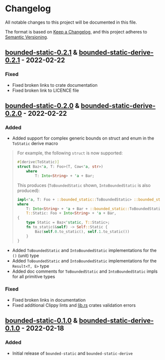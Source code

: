 # Changelog

All notable changes to this project will be documented in this file.

The format is based on [Keep a Changelog](https://keepachangelog.com/en/1.0.0/), and this project adheres
to [Semantic Versioning](https://semver.org/spec/v2.0.0.html).

## [bounded-static-0.2.1] & [bounded-static-derive-0.2.1] - 2022-02-22

### Fixed

- Fixed broken links to crate documentation
- Fixed broken link to LICENCE file

## [bounded-static-0.2.0] & [bounded-static-derive-0.2.0] - 2022-02-22

### Added

- Added support for complex generic bounds on struct and enum in the `ToStatic` derive macro

> For example, the following `struct` is now supported:
>
> ```rust
> #[derive(ToStatic)]
> struct Baz<'a, T: Foo>(T, Cow<'a, str>)
>     where
>         T: Into<String> + 'a + Bar;
> ```
>
> This produces (`ToBoundedStatic` shown, `IntoBoundedStatic` is also produced):
>
> ```rust
> impl<'a, T: Foo + ::bounded_static::ToBoundedStatic> ::bounded_static::ToBoundedStatic for Baz<'a, T>
> where
>     T: Into<String> + 'a + Bar + ::bounded_static::ToBoundedStatic,
>     T::Static: Foo + Into<String> + 'a + Bar,
> {
>     type Static = Baz<'static, T::Static>;
>     fn to_static(&self) -> Self::Static {
>         Baz(self.0.to_static(), self.1.to_static())
>     }
> }
> ```

- Added `ToBoundedStatic` and `IntoBoundedStatic` implementations for the `()` (unit) type 
- Added `ToBoundedStatic` and `IntoBoundedStatic` implementations for the `Result<T, E>` type
- Added doc comments for `ToBoundedStatic` and `IntoBoundedStatic` impls for all primitive types

### Fixed

- Fixed broken links in documentation
- Fixed additional Clippy lints and [lib.rs](https://lib.rs) crates validation errors

## [bounded-static-0.1.0] & [bounded-static-derive-0.1.0] - 2022-02-18

### Added

- Initial release of `bounded-static` and `bounded-static-derive`

[bounded-static-0.2.1]: https://github.com/fujiapple852/bounded_static/compare/bounded-static-0.2.0...bounded-static-0.2.1
[bounded-static-derive-0.2.1]: https://github.com/fujiapple852/bounded_static/compare/bounded-static-0.2.0...bounded-static-derive-0.2.1

[bounded-static-0.2.0]: https://github.com/fujiapple852/bounded_static/compare/bounded-static-0.1.0...bounded-static-0.2.0
[bounded-static-derive-0.2.0]: https://github.com/fujiapple852/bounded_static/compare/bounded-static-0.1.0...bounded-static-derive-0.2.0

[bounded-static-0.1.0]: https://github.com/fujiapple852/bounded_static/compare/bounded-static-0.0.0...bounded-static-0.1.0
[bounded-static-derive-0.1.0]: https://github.com/fujiapple852/bounded_static/compare/bounded-static-0.0.0...bounded-static-derive-0.1.0
